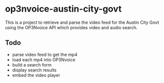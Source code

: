 op3nvoice-austin-city-govt
==========================

This is a project to retrieve and parse the video feed for the Austin City Govt using the OP3Nvoice API which provides video and audio search.


## Todo

*  parse video feed to get the mp4
*  load each mp4 into OP3Nvoice
*  build a search form
*  display search results
*  embed the video player

